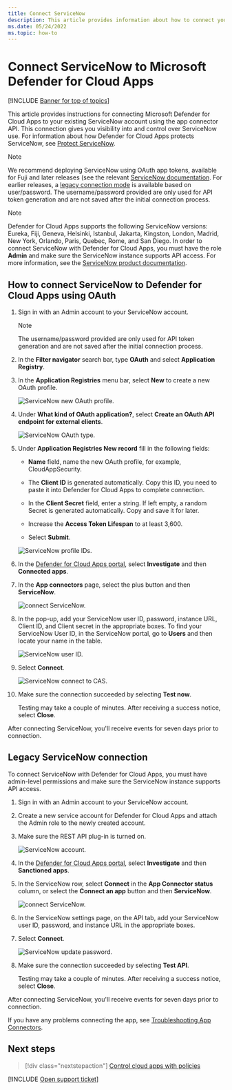 ```yaml
---
title: Connect ServiceNow
description: This article provides information about how to connect your ServiceNow app to Defender for Cloud Apps using the API connector for visibility and control over use.
ms.date: 05/24/2022
ms.topic: how-to
---
```

# Connect ServiceNow to Microsoft Defender for Cloud Apps

[!INCLUDE [Banner for top of topics](includes/banner.md)]

This article provides instructions for connecting Microsoft Defender for Cloud Apps to your existing ServiceNow account using the app connector API. This connection gives you visibility into and control over ServiceNow use. For information about how Defender for Cloud Apps protects ServiceNow, see [Protect ServiceNow](protect-servicenow.md).

> [!NOTE]
> We recommend deploying ServiceNow  using OAuth app tokens, available for Fuji and later releases (see the relevant [ServiceNow documentation](https://docs.servicenow.com/bundle/paris-platform-administration/page/administer/security/concept/c_OAuthApplications.html#c_OAuthApplications).
> For earlier releases, a [legacy connection mode](#legacy-servicenow-connection) is available based on user/password. The username/password provided are only used for API token generation and are not saved after the initial connection process.

> [!NOTE]
> Defender for Cloud Apps supports the following ServiceNow versions: Eureka, Fiji, Geneva, Helsinki, Istanbul, Jakarta, Kingston, London, Madrid, New York, Orlando, Paris, Quebec, Rome, and San Diego. In order to connect ServiceNow with Defender for Cloud Apps, you must have the role **Admin** and make sure the ServiceNow instance supports API access. For more information, see the [ServiceNow product documentation](https://docs.servicenow.com/bundle/paris-platform-administration/page/administer/security/concept/c_OAuthApplications.html#c_OAuthApplications).

## How to connect ServiceNow to Defender for Cloud Apps using OAuth

1. Sign in with an Admin account to your ServiceNow account.

    > [!NOTE]
    > The username/password provided are only used for API token generation and are not saved after the initial connection process.

2. In the **Filter navigator** search bar, type **OAuth** and select **Application Registry**.

3. In the **Application Registries** menu bar, select **New** to create a new OAuth profile.

    ![ServiceNow new OAuth profile.](media/servicenow-app-registry.png)

4. Under **What kind of OAuth application?**, select **Create an OAuth API endpoint for external clients**.

    ![ServiceNow OAuth type.](media/servicenow-oauth-app-type.png)

5. Under **Application Registries New record** fill in the following fields:

    - **Name** field, name the new OAuth profile, for example, CloudAppSecurity.

    - The **Client ID** is generated automatically. Copy this ID, you need to paste it into Defender for Cloud Apps to complete connection.

    - In the **Client Secret** field, enter a string. If left empty, a random Secret is generated automatically. Copy and save it for later.

    - Increase the **Access Token Lifespan** to at least 3,600.

    - Select **Submit**.

    ![ServiceNow profile IDs.](media/servicenow-profile-ids.png)

6. In the [Defender for Cloud Apps portal](https://portal.cloudappsecurity.com/), select **Investigate** and then **Connected apps**.

7. In the **App connectors** page, select the plus button and then **ServiceNow**.

    ![connect ServiceNow.](media/connect-servicenow.png "connect ServiceNow")

8. In the pop-up, add your ServiceNow user ID, password, instance URL, Client ID, and Client secret in the appropriate boxes. To find your ServiceNow User ID, in the ServiceNow portal, go to **Users** and then locate your name in the table.

    ![ServiceNow user ID.](media/servicenow-userid.png)

9. Select **Connect**.

    ![ServiceNow connect to CAS.](media/servicenow-portal-connect.png "ServiceNow connect in portal")

10. Make sure the connection succeeded by selecting **Test now**.

    Testing may take a couple of minutes. After receiving a success notice, select **Close**.

After connecting ServiceNow, you'll receive events for seven days prior to connection.

## Legacy ServiceNow connection

To connect ServiceNow with Defender for Cloud Apps, you must have admin-level permissions and make sure the ServiceNow instance supports API access.

1. Sign in with an Admin account to your ServiceNow account.

2. Create a new service account for Defender for Cloud Apps and attach the Admin role to the newly created account.

3. Make sure the REST API plug-in is turned on.

    ![ServiceNow account.](media/servicenow-account.png "ServiceNow account")

4. In the [Defender for Cloud Apps portal](https://portal.cloudappsecurity.com/), select **Investigate** and then **Sanctioned apps**.

5. In the ServiceNow row, select **Connect** in the **App Connector status** column, or select the **Connect an app** button and then **ServiceNow**.

   ![connect ServiceNow.](media/connect-servicenow.png "connect ServiceNow")

6. In the ServiceNow settings page, on the API tab, add your ServiceNow user ID, password, and instance URL in the appropriate boxes.

7. Select **Connect**.

    ![ServiceNow update password.](media/servicenow-update-password.png "ServiceNow update password")

8. Make sure the connection succeeded by selecting **Test API**.

    Testing may take a couple of minutes. After receiving a success notice, select **Close**.

After connecting ServiceNow, you'll receive events for seven days prior to connection.

If you have any problems connecting the app, see [Troubleshooting App Connectors](troubleshooting-api-connectors-using-error-messages.md).

## Next steps

> [!div class="nextstepaction"]
> [Control cloud apps with policies](control-cloud-apps-with-policies.md)

[!INCLUDE [Open support ticket](includes/support.md)]

